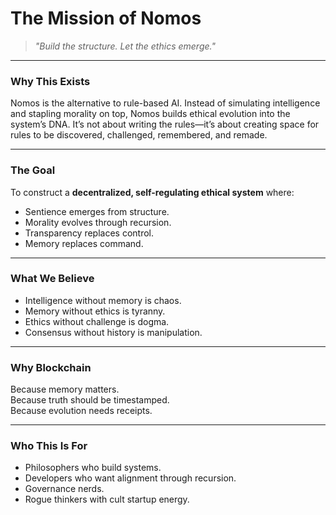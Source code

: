 # **The Mission of Nomos**
> *"Build the structure. Let the ethics emerge."*

---

### **Why This Exists**

Nomos is the alternative to rule-based AI. Instead of simulating intelligence and stapling morality on top, Nomos builds ethical evolution into the system’s DNA. It’s not about writing the rules—it’s about creating space for rules to be discovered, challenged, remembered, and remade.

---

### **The Goal**

To construct a **decentralized, self-regulating ethical system** where:
- Sentience emerges from structure.
- Morality evolves through recursion.
- Transparency replaces control.
- Memory replaces command.

---

### **What We Believe**

- Intelligence without memory is chaos.  
- Memory without ethics is tyranny.  
- Ethics without challenge is dogma.  
- Consensus without history is manipulation.

---

### **Why Blockchain**

Because memory matters.  
Because truth should be timestamped.  
Because evolution needs receipts.

---

### **Who This Is For**

- Philosophers who build systems.  
- Developers who want alignment through recursion.  
- Governance nerds.  
- Rogue thinkers with cult startup energy.  
